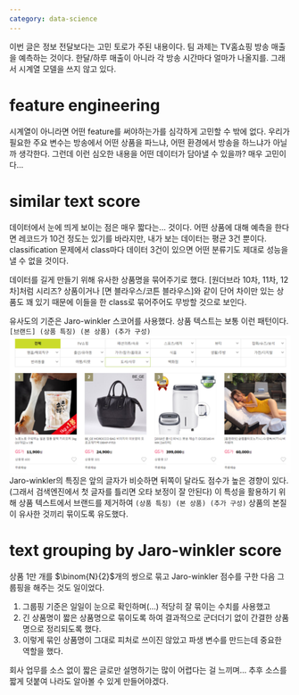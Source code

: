 ```yaml
---
category: data-science
---
```



이번 글은 정보 전달보다는 고민 토로가 주된 내용이다. 팀 과제는 TV홈쇼핑 방송 매출을 예측하는 것이다. 한달/하루 매출이 아니라 각 방송 시간마다 얼마가 나올지를. 그래서 시계열 모델을 쓰지 않고 있다.

# feature engineering
시계열이 아니라면 어떤 feature를 써야하는가를 심각하게 고민할 수 밖에 없다.
우리가 필요한 주요 변수는 방송에서 어떤 상품을 파느냐, 어떤 환경에서 방송을 하느냐가 아닐까 생각한다. 그런데 이런 심오한 내용을 어떤 데이터가 담아낼 수 있을까? 매우 고민이다...

# similar text score
데이터에서 눈에 띄게 보이는 점은 매우 짧다는... 것이다. 어떤 상품에 대해 예측을 한다면 레코드가 10건 정도는 있기를 바라지만, 내가 보는 데이터는 평균 3건 뿐이다. classification 문제에서 class마다 데이터 3건이 있으면 어떤 분류기도 제대로 성능을 낼 수 없을 것이다.

데이터를 길게 만들기 위해 유사한 상품명을 묶어주기로 했다. [원더브라 10차, 11차, 12차]처럼 시리즈? 상품이거나 [면 블라우스/코튼 블라우스]와 같이 단어 차이만 있는 상품도 꽤 있기 때문에 이들을 한 class로 묶어주어도 무방할 것으로 보인다.

유사도의 기준은 Jaro-winkler 스코어를 사용했다. 상품 텍스트는 보통 이런 패턴이다.
`[브랜드] (상품 특징) (본 상품) (추가 구성)`
![상품명](../images/gsshop-sangpum3.PNG)
Jaro-winkler의 특징은 앞의 글자가 비슷하면 뒤쪽이 달라도 점수가 높은 경향이 있다. (그래서 검색엔진에서 첫 글자를 틀리면 오타 보정이 잘 안된다) 이 특성을 활용하기 위해 상품 텍스트에서 브랜드를 제거하여 `(상품 특징) (본 상품) (추가 구성)` 상품의 본질이 유사한 것끼리 묶이도록 유도했다.

# text grouping by Jaro-winkler score
상품 1만 개를 $\binom{N}{2}$개의 쌍으로 묶고 Jaro-winkler 점수를 구한 다음 그룹핑을 해주는 것도 일이었다.
1. 그룹핑 기준은 일일이 눈으로 확인하며(...) 적당히 잘 묶이는 수치를 사용했고
2. 긴 상품명이 짧은 상품명으로 묶이도록 하여 결과적으로 군더더기 없이 간결한 상품명으로 정리되도록 했다.
3. 이렇게 묶인 상품명이 그대로 피처로 쓰이진 않았고 파생 변수를 만드는데 중요한 역할을 했다.

회사 업무를 소스 없이 짧은 글로만 설명하기는 많이 어렵다는 걸 느끼며... 추후 소스를 짧게 덧붙여 나라도 알아볼 수 있게 만들어야겠다.
